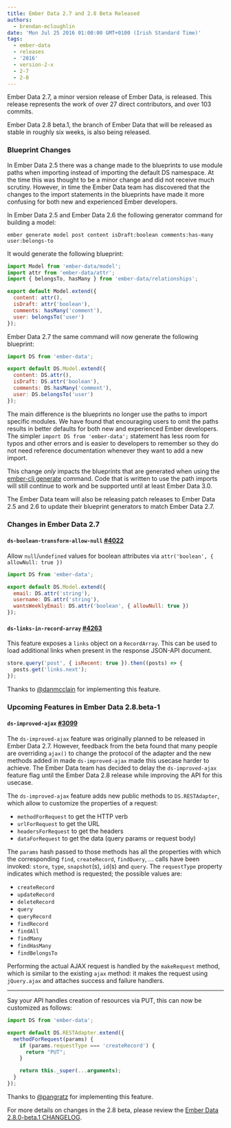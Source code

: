 ```yaml
---
title: Ember Data 2.7 and 2.8 Beta Released
authors:
  - brendan-mcloughlin
date: 'Mon Jul 25 2016 01:00:00 GMT+0100 (Irish Standard Time)'
tags:
  - ember-data
  - releases
  - '2016'
  - version-2-x
  - 2-7
  - 2-8
---
```



Ember Data 2.7, a minor version release of Ember Data, is
released. This release represents the work of over 27 direct
contributors, and over 103 commits.

Ember Data 2.8 beta.1, the branch of Ember Data that will be released
as stable in roughly six weeks, is also being released.

### Blueprint Changes

In Ember Data 2.5 there was a change made to the blueprints to use
module paths when importing instead of importing the default DS
namespace. At the time this was thought to be a minor change and did
not receive much scrutiny. However, in time the Ember Data team has
discovered that the changes to the import statements in the blueprints
have made it more confusing for both new and experienced Ember
developers.

In Ember Data 2.5 and Ember Data 2.6 the following generator command for building a model:

`ember generate model post content isDraft:boolean comments:has-many user:belongs-to`

It would generate the following blueprint:

```app/models/post.js
import Model from 'ember-data/model';
import attr from 'ember-data/attr';
import { belongsTo, hasMany } from 'ember-data/relationships';

export default Model.extend({
  content: attr(),
  isDraft: attr('boolean'),
  comments: hasMany('comment'),
  user: belongsTo('user')
});
```

Ember Data 2.7 the same command will now generate the following blueprint:

```app/models/post.js
import DS from 'ember-data';

export default DS.Model.extend({
  content: DS.attr(),
  isDraft: DS.attr('boolean'),
  comments: DS.hasMany('comment'),
  user: DS.belongsTo('user')
});
```

The main difference is the blueprints no longer use the paths to
import specific modules. We have found that encouraging users to omit
the paths results in better defaults for both new and experienced
Ember developers. The simpler `import DS from 'ember-data';` statement
has less room for typos and other errors and is easier to developers
to remember so they do not need reference documentation whenever they
want to add a new import.

This change *only* impacts the blueprints that are generated when
using the
[ember-cli generate](https://ember-cli.com/user-guide/#using-ember-cli)
command. Code that is written to use the path imports will still
continue to work and be supported until at least Ember Data 3.0.

The Ember Data team will also be releasing patch releases to Ember
Data 2.5 and 2.6 to update their blueprint generators to match Ember
Data 2.7.

### Changes in Ember Data 2.7

#### `ds-boolean-transform-allow-null` [#4022](https://github.com/emberjs/data/pull/4022)

Allow `null`/`undefined` values for boolean attributes via `attr('boolean', { allowNull: true })`

```app/models/user.js
import DS from 'ember-data';

export default DS.Model.extend({
  email: DS.attr('string'),
  username: DS.attr('string'),
  wantsWeeklyEmail: DS.attr('boolean', { allowNull: true })
});
```

#### `ds-links-in-record-array` [#4263](https://github.com/emberjs/data/pull/4263)

This feature exposes a `links` object on a `RecordArray`. This can be used to load additional links when  present in the response JSON-API document.

```js
store.query('post', { isRecent: true }).then((posts) => {
  posts.get('links.next');
});
```

Thanks to [@danmcclain](https://github.com/danmcclain) for
implementing this feature.

### Upcoming Features in Ember Data 2.8.beta-1

#### `ds-improved-ajax` [#3099](https://github.com/emberjs/data/pull/3099)

The `ds-improved-ajax` feature was originally planned to be released
in Ember Data 2.7. However, feedback from the beta found that many
people are overriding `ajax()` to change the protocol of the adapter
and the new methods added in made `ds-improved-ajax` made this usecase
harder to achieve. The Ember Data team has decided to delay the
`ds-improved-ajax` feature flag until the Ember Data 2.8 release while
improving the API for this usecase.

The `ds-improved-ajax` feature adds new public methods to
`DS.RESTAdapter`, which allow to customize the properties of a
request:

- `methodForRequest` to get the HTTP verb
- `urlForRequest` to get the URL
- `headersForRequest` to get the headers
- `dataForRequest` to get the data (query params or request body)

The `params` hash passed to those methods has all the properties with
which the corresponding `find`, `createRecord`, `findQuery`, ...  calls
have been invoked: `store`, `type`, `snapshot`(s), `id`(s) and `query`. The
`requestType` property indicates which method is requested; the possible
values are:

- `createRecord`
- `updateRecord`
- `deleteRecord`
- `query`
- `queryRecord`
- `findRecord`
- `findAll`
- `findMany`
- `findHasMany`
- `findBelongsTo`

Performing the actual AJAX request is handled by the `makeRequest`
method, which is similar to the existing `ajax` method: it makes the
request using `jQuery.ajax` and attaches success and failure handlers.

---

Say your API handles creation of resources via PUT, this can now be
customized as follows:

```adapters/application.js
import DS from 'ember-data';

export default DS.RESTAdapter.extend({
  methodForRequest(params) {
    if (params.requestType === 'createRecord') {
      return "PUT";
    }

    return this._super(...arguments);
  }
});
```

Thanks to [@pangratz](https://github.com/pangratz) for
implementing this feature.

For more details on changes in the 2.8 beta, please review the
[Ember Data 2.8.0-beta.1 CHANGELOG](https://github.com/emberjs/data/blob/v2.8.0-beta.1/CHANGELOG.md).
